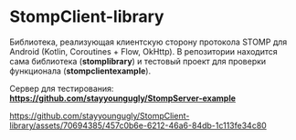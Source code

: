 # StompClient-library

Библиотека, реализующая клиентскую сторону протокола STOMP для Android (Kotlin, Coroutines + Flow, OkHttp).
В репозитории находится сама библиотека (<b>stomplibrary</b>) и тестовый проект для проверки функционала (<b>stompclientexample</b>).

Сервер для тестирования: <b>https://github.com/stayyoungugly/StompServer-example</b>



https://github.com/stayyoungugly/StompClient-library/assets/70694385/457c0b6e-6212-46a6-84db-1c113fe34c80

